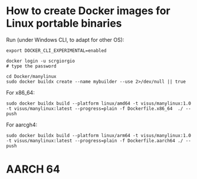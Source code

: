 # How to create Docker images for Linux portable binaries

Run (under Windows CLI, to adapt for other OS):

```
export DOCKER_CLI_EXPERIMENTAL=enabled

docker login -u scrgiorgio
# type the password

cd Docker/manylinux
sudo docker buildx create --name mybuilder --use 2>/dev/null || true
```

For x86_64:

```
sudo docker buildx build --platform linux/amd64 -t visus/manylinux:1.0 -t visus/manylinux:latest --progress=plain -f Dockerfile.x86_64  ./ --push
```

For aarcgh4:

```
sudo docker buildx build --platform linux/arm64 -t visus/manylinux:1.0 -t visus/manylinux:latest --progress=plain -f Dockerfile.aarch64 ./ --push
```

# AARCH 64

```






